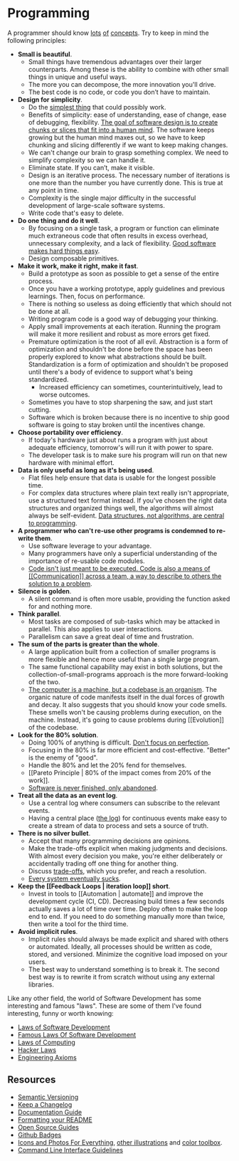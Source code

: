 # Programming

A programmer should know [lots](http://programmer.97things.oreilly.com/wiki/index.php/Contributions_Appearing_in_the_Book) [of](http://www.artima.com/weblogs/viewpost.jsp?thread=331531) [concepts](http://programmer.97things.oreilly.com/wiki/index.php/Other_Edited_Contributions). Try to keep in mind the following principles:

- **Small is beautiful**.
	- Small things have tremendous advantages over their larger counterparts. Among these is the ability to combine with other small things in unique and useful ways.
	- The more you can decompose, the more innovation you'll drive.
	- The best code is no code, or code you don’t have to maintain.
- **Design for simplicity**.
	- Do the [simplest thing](https://landing.google.com/sre/book/chapters/simplicity.html) that could possibly work.
	- Benefits of simplicity: ease of understanding, ease of change, ease of debugging, flexibility. [The goal of software design is to create chunks or slices that fit into a human mind](https://mobile.twitter.com/KentBeck/status/1354418068869398538). The software keeps growing but the human mind maxes out, so we have to keep chunking and slicing differently if we want to keep making changes.
	- We can't change our brain to grasp something complex. We need to simplify complexity so we can handle it.
	- Eliminate state. If you can’t, make it visible.
	- Design is an iterative process. The necessary number of iterations is one more than the number you have currently done. This is true at any point in time.
	- Complexity is the single major difficulty in the successful development of large-scale software systems.
	- Write code that's easy to delete.
- **Do one thing and do it well**.
	- By focusing on a single task, a program or function can eliminate much extraneous code that often results in excess overhead, unnecessary complexity, and a lack of flexibility. [Good software makes hard things easy](https://medium.com/s/story/notes-to-myself-on-software-engineering-c890f16f4e4d).
	- Design composable primitives.
- **Make it work, make it right, make it fast**.
	- Build a prototype as soon as possible to get a sense of the entire process.
	- Once you have a working prototype, apply guidelines and previous learnings. Then, focus on performance.
	- There is nothing so useless as doing efficiently that which should not be done at all.
	- Writing program code is a good way of debugging your thinking.
	- Apply small improvements at each iteration. Running the program will make it more resilient and robust as more errors get fixed.
	- Premature optimization is the root of all evil. Abstraction is a form of optimization and shouldn't be done before the space has been properly explored to know what abstractions should be built. Standardization is a form of optimization and shouldn't be proposed until there's a body of evidence to support what's being standardized.
		- Increased efficiency can sometimes, counterintuitively, lead to worse outcomes.
	- Sometimes you have to stop sharpening the saw, and just start cutting.
	- Software which is broken because there is no incentive to ship good software is going to stay broken until the incentives change.
- **Choose portability over efficiency**.
	- If today's hardware just about runs a program with just about adequate efficiency, tomorrow's will run it with power to spare.
	- The developer task is to make sure his program will run on that new hardware with minimal effort.
- **Data is only useful as long as it's being used**.
	- Flat files help ensure that data is usable for the longest possible time.
	- For complex data structures where plain text really isn't appropriate, use a structured text format instead. If you've chosen the right data structures and organized things well, the algorithms will almost always be self-evident. [Data structures, not algorithms, are central to programming](https://users.ece.utexas.edu/~adnan/pike.html).
- **A programmer who can't re-use other programs is condemned to re-write them**.
	- Use software leverage to your advantage.
	- Many programmers have only a superficial understanding of the importance of re-usable code modules.
	- [Code isn't just meant to be executed. Code is also a means of [[Communication]] across a team, a way to describe to others the solution to a problem](https://medium.com/s/story/notes-to-myself-on-software-engineering-c890f16f4e4d).
- **Silence is golden**.
	- A silent command is often more usable, providing the function asked for and nothing more.
- **Think parallel**.
	- Most tasks are composed of sub-tasks which may be attacked in parallel. This also applies to user interactions.
	- Parallelism can save a great deal of time and frustration.
- **The sum of the parts is greater than the whole**.
	- A large application built from a collection of smaller programs is more flexible and hence more useful than a single large program.
	- The same functional capability may exist in both solutions, but the collection-of-small-programs approach is the more forward-looking of the two.
	- [The computer is a machine, but a codebase is an organism](https://meltingasphalt.com/a-codebase-is-an-organism/). The organic nature of code manifests itself in the dual forces of growth and decay. It also suggests that you should know your code smells. These smells won't be causing problems during execution, on the machine. Instead, it's going to cause problems during [[Evolution]] of the codebase.
- **Look for the 80% solution**.
	- Doing 100% of anything is difficult. [Don't focus on perfection](https://youtu.be/pYIho556BS8).
	- Focusing in the 80% is far more efficient and cost-effective. "Better" is the enemy of "good".
	- Handle the 80% and let the 20% fend for themselves.
	- [[Pareto Principle | 80% of the impact comes from 20% of the work]].
	- [Software is never finished, only abandoned](https://stackoverflow.blog/2020/02/20/requirements-volatility-is-the-core-problem-of-software-engineering/).
- **Treat all the data as an event log**.
	- Use a central log where consumers can subscribe to the relevant events.
	- Having a central place ([the log](https://engineering.linkedin.com/distributed-systems/log-what-every-software-engineer-should-know-about-real-time-datas-unifying)) for continuous events make easy to create a stream of data to process and sets a source of truth.
- **There is no silver bullet**.
	- Accept that many programming decisions are opinions.
	- Make the trade-offs explicit when making judgments and decisions. With almost every decision you make, you're either deliberately or accidentally trading off one thing for another thing.
	- Discuss [trade-offs](https://twitter.com/kelseyhightower/status/774076482637312001), which you prefer, and reach a resolution.
	- [Every system eventually sucks](https://www.simplethread.com/20-things-ive-learned-in-my-20-years-as-a-software-engineer/).
- **Keep the [[Feedback Loops | iteration loop]] short**.
	- Invest in tools to [[Automation | automate]] and improve the development cycle (CI, CD). Decreasing build times a few seconds actually saves a lot of time over time. Deploy often to make the loop end to end. If you need to do something manually more than twice, then write a tool for the third time.
- **Avoid implicit rules**.
	- Implicit rules should always be made explicit and shared with others or automated. Ideally, all processes should be written as code, stored, and versioned. Minimize the cognitive load imposed on your users.
	- The best way to understand something is to break it. The second best way is to rewrite it from scratch without using any external libraries.

Like any other field, the world of Software Development has some interesting and famous "laws". These are some of them I've found interesting, funny or worth knowing:

- [Laws of Software Development](http://www.globalnerdy.com/2007/07/18/laws-of-software-development/)
- [Famous Laws Of Software Development](https://www.timsommer.be/famous-laws-of-software-development/)
- [Laws of Computing](https://gist.github.com/sorahn/905f67acf00d6f2aa69e74a39de65941)
- [Hacker Laws](https://github.com/dwmkerr/hacker-laws)
- [Engineering Axioms](https://martinrue.com/my-engineering-axioms/)

## Resources

- [Semantic Versioning](https://semver.org/)
- [Keep a Changelog](https://keepachangelog.com/en/1.0.0/)
- [Documentation Guide](https://www.writethedocs.org/guide/#)
- [Formatting your README](https://guides.github.com/features/wikis/#Formatting-a-readme)
- [Open Source Guides](https://opensource.guide/)
- [Github Badges](https://shields.io/)
- [Icons and Photos For Everything](https://thenounproject.com/), [other illustrations](https://github.com/sw-yx/spark-joy#illustrations) and [color toolbox](https://hue.tools/).
- [Command Line Interface Guidelines](https://clig.dev/)

